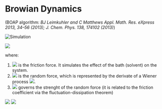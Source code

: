 # Browian Dynamics 
(BOAP algorithm: *BJ Leimkuhler and C Matthews Appl. Math. Res. eXpress 2013, 34–56 (2013); J. Chem. Phys. 138, 174102 (2013)*)

![Simulation](./sim_G0.5_T1.0_N10_F1.0_dt0.005.gif)


<img src="https://render.githubusercontent.com/render/math?math=\dot{p}}=-\gamma p + \sigma\dot{w}">

where:
1. <img src="https://render.githubusercontent.com/render/math?math=\gamma p"> is the friction force. It simulates the effect of the bath (solvent) on the system.
2. <img src="https://render.githubusercontent.com/render/math?math=\sigma \dot{w}"> is the random force, which is represented by the derivate of a Wiener process <img src="https://render.githubusercontent.com/render/math?math=w">.
3. <img src="https://render.githubusercontent.com/render/math?math=\sigma =\sqrt{2\gamma m k_B T}"> governs the strenght of the random force (it is related to the friction coefficient via the fluctuation-dissipation theorem)
<img src="https://render.githubusercontent.com/render/math?math=dp=-\gamma p dt +\sigma dw">


<img src="https://render.githubusercontent.com/render/math?math=\vec{p}\left(t+\delta t \right)}= \exp(-\gamma\delta t)\vec{p}\left(t \right)} + \sqrt{1-\exp(-2\gamma\delta t)}\sqrt{m k_B T} \vec{G}">

